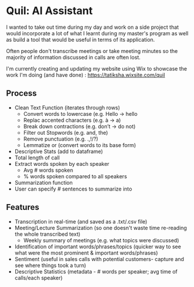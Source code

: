# Quil: AI Assistant

I wanted to take out time during my day and work on a side project that would incorporate a lot of what I learnt during my master's program as well as build a tool that would be useful in terms of its application.

Often people don't transcribe meetings or take meeting minutes so the majority of information discussed in calls are often lost. 

I'm currently creating and updating my website using Wix to showcase the work I'm doing (and have done) : https://tatiksha.wixsite.com/quil

## Process
- Clean Text Function (iterates through rows)
  - Convert words to lowercase (e.g. Hello → hello
  - Replac accented characters (e.g. à → a)
  - Break down contractions (e.g. don’t → do not)
  - Filter out Stopwords (e.g. and, the)
  - Remove punctuation (e.g. .,!/?)
  - Lemmatize or (convert words to its base form)
 - Descriptive Stats (add to dataframe)
  - Total length of call
  - Extract words spoken by each speaker
    - Avg # words spoken
    - % words spoken compared to all speakers
 - Summarization function
  - User can specify # sentences to summarize into


## Features 
- Transcription in real-time (and saved as a .txt/.csv file)
- Meeting/Lecture Summarization (so one doesn't waste time re-reading the whole transcribed text)
  - Weekly summary of meetings (e.g. what topics were discussed)
- Identification of important words/phrases/topics (quicker way to see what were the most prominent & important words/phrases)
- Sentiment (useful in sales calls with potential customers- capture and see where things took a turn)
- Descriptive Statistics (metadata - # words per speaker; avg time of calls/each speaker)
